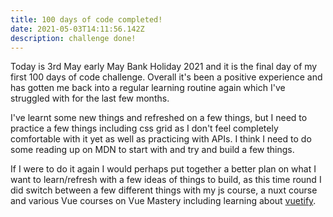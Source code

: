 ```yaml
---
title: 100 days of code completed!
date: 2021-05-03T14:11:56.142Z
description: challenge done!
---
```

Today is 3rd May early May Bank Holiday 2021 and it is the final day of my first 100 days of code challenge. Overall it's been a positive experience and has gotten me back into a regular learning routine again which I've struggled with for the last few months. 

I've learnt some new things and refreshed on a few things, but I need to practice a few things including css grid as I don't feel completely comfortable with it yet as well as practicing with APIs. I think I need to do some reading up on MDN to start with and try and build a few things. 

If I were to do it again I would perhaps put together a better plan on what I want to learn/refresh with a few ideas of things to build, as this time round I did switch between a few different things with my js course, a nuxt course and various Vue courses on Vue Mastery including learning about [vuetify](https://www.vuetifyjs.com). 